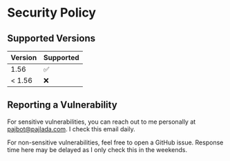 # Security Policy

## Supported Versions

| Version | Supported          |
| ------- | ------------------ |
| 1.56    | :white_check_mark: |
| < 1.56  | :x:                |

## Reporting a Vulnerability

For sensitive vulnerabilities, you can reach out to me personally at pajbot@pajlada.com. I check this email daily.

For non-sensitive vulnerabilities, feel free to open a GitHub issue. Response time here may be delayed as I only check this in the weekends.
